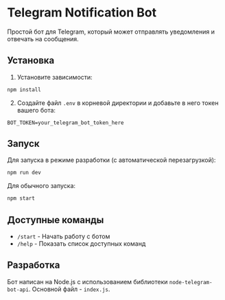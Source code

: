 # Telegram Notification Bot

Простой бот для Telegram, который может отправлять уведомления и отвечать на сообщения.

## Установка

1. Установите зависимости:
```bash
npm install
```

2. Создайте файл `.env` в корневой директории и добавьте в него токен вашего бота:
```
BOT_TOKEN=your_telegram_bot_token_here
```

## Запуск

Для запуска в режиме разработки (с автоматической перезагрузкой):
```bash
npm run dev
```

Для обычного запуска:
```bash
npm start
```

## Доступные команды

- `/start` - Начать работу с ботом
- `/help` - Показать список доступных команд

## Разработка

Бот написан на Node.js с использованием библиотеки `node-telegram-bot-api`. Основной файл - `index.js`. 